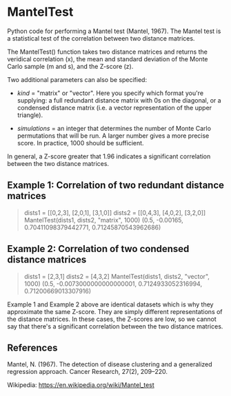 MantelTest
==========

Python code for performing a Mantel test (Mantel, 1967). The Mantel test is a statistical test of the correlation between two distance matrices.

The MantelTest() function takes two distance matrices and returns the veridical correlation (x), the mean and standard deviation of the Monte Carlo sample (m and s), and the Z-score (z).

Two additional parameters can also be specified:

- *kind* = "matrix" or "vector". Here you specify which format you're supplying: a full redundant distance matrix with 0s on the diagonal, or a condensed distance matrix (i.e. a vector representation of the upper triangle).

- *simulations* = an integer that determines the number of Monte Carlo permutations that will be run. A larger number gives a more precise score. In practice, 1000 should be sufficient.

In general, a Z-score greater that 1.96 indicates a significant correlation between the two distance matrices.

Example 1: Correlation of two redundant distance matrices
---------------------------------------------------------

> dists1 = [[0,2,3],
          [2,0,1],
          [3,1,0]]
> dists2 = [[0,4,3],
          [4,0,2],
          [3,2,0]]
> MantelTest(dists1, dists2, "matrix", 1000)
> (0.5, -0.00165, 0.70411098379442771, 0.71245870543962686)

Example 2: Correlation of two condensed distance matrices
---------------------------------------------------------

> dists1 = [2,3,1]
> dists2 = [4,3,2]
> MantelTest(dists1, dists2, "vector", 1000)
> (0.5, -0.0073000000000000001, 0.7124933052316994, 0.71200669013307916)

Example 1 and Example 2 above are identical datasets which is why they approximate the same Z-score. They are simply different representations of the distance matrices. In these cases, the Z-scores are low, so we cannot say that there's a significant correlation between the two distance matrices.

References
----------

Mantel, N. (1967). The detection of disease clustering and a generalized regression approach. Cancer Research, 27(2), 209–220.

Wikipedia: https://en.wikipedia.org/wiki/Mantel_test